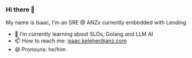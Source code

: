 ### Hi there 👋

My name is Isaac, I'm an SRE @ ANZx currently embedded with Lending

- 🌱 I’m currently learning about SLOs, Golang and LLM AI
- 📫 How to reach me: isaac.keleher@anz.com
- 😄 Pronouns: he/him

<!--
**ijkeleher-anz/ijkeleher-anz** is a ✨ _special_ ✨ repository because its `README.md` (this file) appears on your GitHub profile.

Here are some ideas to get you started:

- 🔭 I’m currently working on ...
- 🌱 I’m currently learning ...
- 👯 I’m looking to collaborate on ...
- 🤔 I’m looking for help with ...
- 💬 Ask me about ...
- 📫 How to reach me: ...
- 😄 Pronouns: ...
- ⚡ Fun fact: ...
-->
